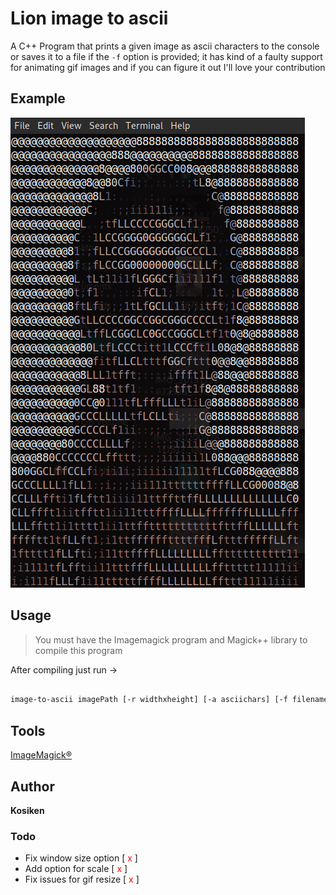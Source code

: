 # Lion image to ascii

A C++ Program that prints a given image as ascii characters to the console or saves it to 
a file if the  `-f` option is provided; it has kind of a faulty support for animating gif images and if you can figure it out I'll love your contribution


## Example 

![example](example.png)

## Usage

> You must have the Imagemagick program and Magick++ library to compile this program 

After compiling just run ->

```sh

image-to-ascii imagePath [-r widthxheight] [-a asciichars] [-f filename]

```

## Tools

 [ImageMagick®](https://imagemagick.org/) 


## Author

**Kosiken**


### Todo

- Fix window size option [ <span style="color: red">x</span> ]
- Add option for scale [ <span style="color: red">x</span> ]
- Fix issues for gif resize [ <span style="color: red">x</span> ]
